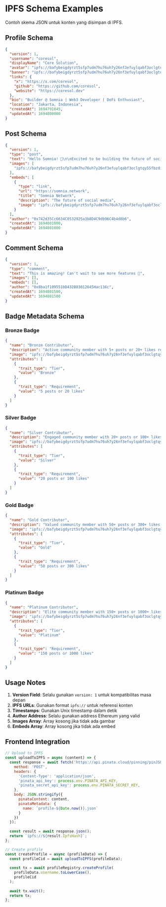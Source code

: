 # IPFS Schema Examples

Contoh skema JSON untuk konten yang disimpan di IPFS.

## Profile Schema

```json
{
  "version": 1,
  "username": "coresol",
  "displayName": "Core Solution",
  "avatar": "ipfs://bafybeigdyrzt5sfp7udm7hu76uh7y26nf3efuylqabf3oclgtqy55fbzdi",
  "banner": "ipfs://bafybeigdyrzt5sfp7udm7hu76uh7y26nf3efuylqabf3oclgtqy55fbzdi",
  "links": {
    "x": "https://x.com/coresol",
    "github": "https://github.com/coresol",
    "website": "https://coresol.dev"
  },
  "bio": "Builder @ Somnia | Web3 Developer | DeFi Enthusiast",
  "location": "Jakarta, Indonesia",
  "createdAt": 1694791845,
  "updatedAt": 1694800000
}
```

## Post Schema

```json
{
  "version": 1,
  "type": "post",
  "text": "Hello Somnia! 🚀\n\nExcited to be building the future of social media on blockchain. The gasless experience is amazing!",
  "images": [
    "ipfs://bafybeigdyrzt5sfp7udm7hu76uh7y26nf3efuylqabf3oclgtqy55fbzdi"
  ],
  "embeds": [
    {
      "type": "link",
      "url": "https://somnia.network",
      "title": "Somnia Network",
      "description": "The future of social media",
      "image": "ipfs://bafybeigdyrzt5sfp7udm7hu76uh7y26nf3efuylqabf3oclgtqy55fbzdi"
    }
  ],
  "author": "0x742d35Cc6634C0532925a3b8D4C9db96C4b4d8b6",
  "createdAt": 1694801000,
  "updatedAt": 1694801000
}
```

## Comment Schema

```json
{
  "version": 1,
  "type": "comment",
  "text": "This is amazing! Can't wait to see more features 🎉",
  "images": [],
  "embeds": [],
  "author": "0x8ba1f109551bD432803012645Hac136c",
  "createdAt": 1694801500,
  "updatedAt": 1694801500
}
```

## Badge Metadata Schema

### Bronze Badge
```json
{
  "name": "Bronze Contributor",
  "description": "Active community member with 5+ posts or 20+ likes received",
  "image": "ipfs://bafybeigdyrzt5sfp7udm7hu76uh7y26nf3efuylqabf3oclgtqy55fbzdi",
  "attributes": [
    {
      "trait_type": "Tier",
      "value": "Bronze"
    },
    {
      "trait_type": "Requirement",
      "value": "5 posts or 20 likes"
    }
  ]
}
```

### Silver Badge
```json
{
  "name": "Silver Contributor",
  "description": "Engaged community member with 20+ posts or 100+ likes received",
  "image": "ipfs://bafybeigdyrzt5sfp7udm7hu76uh7y26nf3efuylqabf3oclgtqy55fbzdi",
  "attributes": [
    {
      "trait_type": "Tier",
      "value": "Silver"
    },
    {
      "trait_type": "Requirement",
      "value": "20 posts or 100 likes"
    }
  ]
}
```

### Gold Badge
```json
{
  "name": "Gold Contributor",
  "description": "Valued community member with 50+ posts or 300+ likes received",
  "image": "ipfs://bafybeigdyrzt5sfp7udm7hu76uh7y26nf3efuylqabf3oclgtqy55fbzdi",
  "attributes": [
    {
      "trait_type": "Tier",
      "value": "Gold"
    },
    {
      "trait_type": "Requirement",
      "value": "50 posts or 300 likes"
    }
  ]
}
```

### Platinum Badge
```json
{
  "name": "Platinum Contributor",
  "description": "Elite community member with 150+ posts or 1000+ likes received",
  "image": "ipfs://bafybeigdyrzt5sfp7udm7hu76uh7y26nf3efuylqabf3oclgtqy55fbzdi",
  "attributes": [
    {
      "trait_type": "Tier",
      "value": "Platinum"
    },
    {
      "trait_type": "Requirement",
      "value": "150 posts or 1000 likes"
    }
  ]
}
```

## Usage Notes

1. **Version Field**: Selalu gunakan `version: 1` untuk kompatibilitas masa depan
2. **IPFS URLs**: Gunakan format `ipfs://` untuk referensi konten
3. **Timestamps**: Gunakan Unix timestamp dalam detik
4. **Author Address**: Selalu gunakan address Ethereum yang valid
5. **Images Array**: Array kosong jika tidak ada gambar
6. **Embeds Array**: Array kosong jika tidak ada embed

## Frontend Integration

```javascript
// Upload to IPFS
const uploadToIPFS = async (content) => {
  const response = await fetch('https://api.pinata.cloud/pinning/pinJSONToIPFS', {
    method: 'POST',
    headers: {
      'Content-Type': 'application/json',
      'pinata_api_key': process.env.PINATA_API_KEY,
      'pinata_secret_api_key': process.env.PINATA_SECRET_KEY,
    },
    body: JSON.stringify({
      pinataContent: content,
      pinataMetadata: {
        name: `profile-${Date.now()}.json`
      }
    })
  });
  
  const result = await response.json();
  return `ipfs://${result.IpfsHash}`;
};

// Create profile
const createProfile = async (profileData) => {
  const profileCid = await uploadToIPFS(profileData);
  
  const tx = await profileRegistry.createProfile(
    profileData.username.toLowerCase(),
    profileCid
  );
  
  await tx.wait();
  return tx;
};
```
